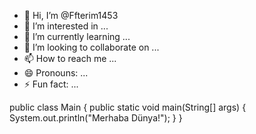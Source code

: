 - 👋 Hi, I’m @Ffterim1453
- 👀 I’m interested in ...
- 🌱 I’m currently learning ...
- 💞️ I’m looking to collaborate on ...
- 📫 How to reach me ...
- 😄 Pronouns: ...
- ⚡ Fun fact: ...

<!---
Ffterim1453/Ffterim1453 is a ✨ special ✨ repository because its `README.md` (this file) appears on your GitHub profile.
You can click the Preview link to take a look at your changes.
--->
public class Main {
  public static void main(String[] args) {
    System.out.println("Merhaba Dünya!");
  }
}
